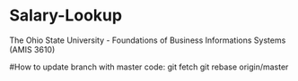 # Salary-Lookup
The Ohio State University - Foundations of Business Informations Systems (AMIS 3610)

#How to update branch with master code: 
    git fetch
    git rebase origin/master